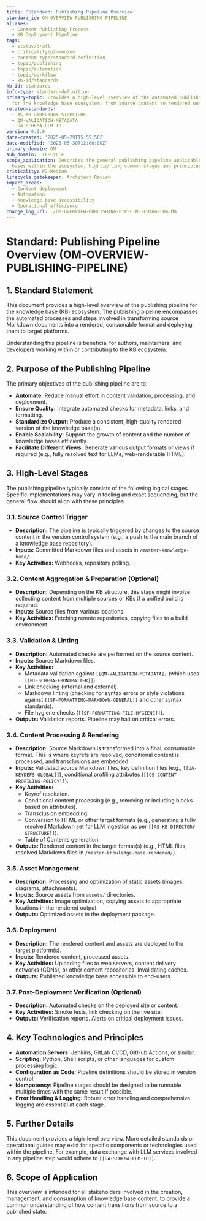 ```yaml
---
title: 'Standard: Publishing Pipeline Overview'
standard_id: OM-OVERVIEW-PUBLISHING-PIPELINE
aliases:
  - Content Publishing Process
  - KB Deployment Pipeline
tags:
  - status/draft
  - criticality/p2-medium
  - content-type/standard-definition
  - topic/publishing
  - topic/automation
  - topic/workflow
  - kb-id/standards
kb-id: standards
info-type: standard-definition
primary-topic: Provides a high-level overview of the automated publishing pipeline
  for the knowledge base ecosystem, from source content to rendered output.
related-standards:
  - AS-KB-DIRECTORY-STRUCTURE
  - QM-VALIDATION-METADATA
  - UA-SCHEMA-LLM-IO
version: 0.1.0
date-created: '2025-05-29T15:55:50Z'
date-modified: '2025-05-30T12:00:00Z'
primary_domain: OM
sub_domain: LIFECYCLE
scope_application: Describes the general publishing pipeline applicable to all knowledge
  bases within the ecosystem, highlighting common stages and principles.
criticality: P2-Medium
lifecycle_gatekeeper: Architect-Review
impact_areas:
  - Content deployment
  - Automation
  - Knowledge base accessibility
  - Operational efficiency
change_log_url: ./OM-OVERVIEW-PUBLISHING-PIPELINE-CHANGELOG.MD
---
```

# Standard: Publishing Pipeline Overview (OM-OVERVIEW-PUBLISHING-PIPELINE)

## 1. Standard Statement

This document provides a high-level overview of the publishing pipeline for the knowledge base (KB) ecosystem. The publishing pipeline encompasses the automated processes and steps involved in transforming source Markdown documents into a rendered, consumable format and deploying them to target platforms.

Understanding this pipeline is beneficial for authors, maintainers, and developers working within or contributing to the KB ecosystem.

## 2. Purpose of the Publishing Pipeline

The primary objectives of the publishing pipeline are to:
-   **Automate:** Reduce manual effort in content validation, processing, and deployment.
-   **Ensure Quality:** Integrate automated checks for metadata, links, and formatting.
-   **Standardize Output:** Produce a consistent, high-quality rendered version of the knowledge base(s).
-   **Enable Scalability:** Support the growth of content and the number of knowledge bases efficiently.
-   **Facilitate Different Views:** Generate various output formats or views if required (e.g., fully resolved text for LLMs, web-renderable HTML).

## 3. High-Level Stages

The publishing pipeline typically consists of the following logical stages. Specific implementations may vary in tooling and exact sequencing, but the general flow should align with these principles.

### 3.1. Source Control Trigger
-   **Description:** The pipeline is typically triggered by changes to the source content in the version control system (e.g., a push to the main branch of a knowledge base repository).
-   **Inputs:** Committed Markdown files and assets in `/master-knowledge-base/`.
-   **Key Activities:** Webhooks, repository polling.

### 3.2. Content Aggregation & Preparation (Optional)
-   **Description:** Depending on the KB structure, this stage might involve collecting content from multiple sources or KBs if a unified build is required.
-   **Inputs:** Source files from various locations.
-   **Key Activities:** Fetching remote repositories, copying files to a build environment.

### 3.3. Validation & Linting
-   **Description:** Automated checks are performed on the source content.
-   **Inputs:** Source Markdown files.
-   **Key Activities:**
    -   Metadata validation against `[[QM-VALIDATION-METADATA]]` (which uses `[[MT-SCHEMA-FRONTMATTER]]`).
    -   Link checking (internal and external).
    -   Markdown linting (checking for syntax errors or style violations against `[[SF-FORMATTING-MARKDOWN-GENERAL]]` and other syntax standards).
    -   File hygiene checks (`[[SF-FORMATTING-FILE-HYGIENE]]`).
-   **Outputs:** Validation reports. Pipeline may halt on critical errors.

### 3.4. Content Processing & Rendering
-   **Description:** Source Markdown is transformed into a final, consumable format. This is where keyrefs are resolved, conditional content is processed, and transclusions are embedded.
-   **Inputs:** Validated source Markdown files, key definition files (e.g., `[[UA-KEYDEFS-GLOBAL]]`), conditional profiling attributes (`[[CS-CONTENT-PROFILING-POLICY]]`).
-   **Key Activities:**
    -   Keyref resolution.
    -   Conditional content processing (e.g., removing or including blocks based on attributes).
    -   Transclusion embedding.
    -   Conversion to HTML or other target formats (e.g., generating a fully resolved Markdown set for LLM ingestion as per `[[AS-KB-DIRECTORY-STRUCTURE]]`).
    -   Table of Contents generation.
-   **Outputs:** Rendered content in the target format(s) (e.g., HTML files, resolved Markdown files in `/master-knowledge-base-rendered/`).

### 3.5. Asset Management
-   **Description:** Processing and optimization of static assets (images, diagrams, attachments).
-   **Inputs:** Source assets from `assets/` directories.
-   **Key Activities:** Image optimization, copying assets to appropriate locations in the rendered output.
-   **Outputs:** Optimized assets in the deployment package.

### 3.6. Deployment
-   **Description:** The rendered content and assets are deployed to the target platform(s).
-   **Inputs:** Rendered content, processed assets.
-   **Key Activities:** Uploading files to web servers, content delivery networks (CDNs), or other content repositories. Invalidating caches.
-   **Outputs:** Published knowledge base accessible to end-users.

### 3.7. Post-Deployment Verification (Optional)
-   **Description:** Automated checks on the deployed site or content.
-   **Key Activities:** Smoke tests, link checking on the live site.
-   **Outputs:** Verification reports. Alerts on critical deployment issues.

## 4. Key Technologies and Principles
-   **Automation Servers:** Jenkins, GitLab CI/CD, GitHub Actions, or similar.
-   **Scripting:** Python, Shell scripts, or other languages for custom processing logic.
-   **Configuration as Code:** Pipeline definitions should be stored in version control.
-   **Idempotency:** Pipeline stages should be designed to be runnable multiple times with the same result if possible.
-   **Error Handling & Logging:** Robust error handling and comprehensive logging are essential at each stage.

## 5. Further Details
This document provides a high-level overview. More detailed standards or operational guides may exist for specific components or technologies used within the pipeline. For example, data exchange with LLM services involved in any pipeline step would adhere to `[[UA-SCHEMA-LLM-IO]]`.

## 6. Scope of Application
This overview is intended for all stakeholders involved in the creation, management, and consumption of knowledge base content, to provide a common understanding of how content transitions from source to a published state.
